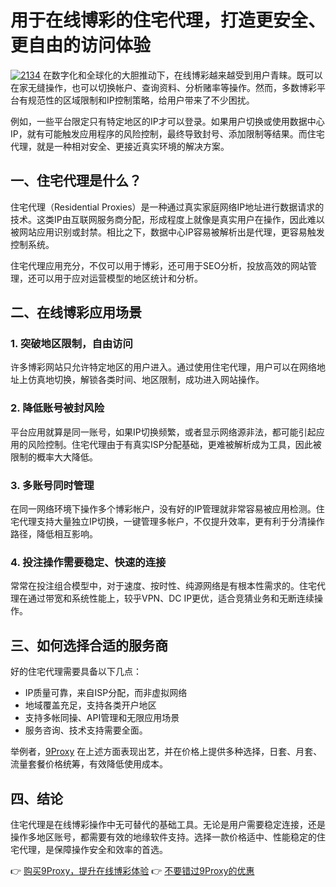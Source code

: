 # 用于在线博彩的住宅代理，打造更安全、更自由的访问体验
<a href='https://postimg.cc/hfFmqqvt' target='_blank'><img src='https://i.postimg.cc/fTyfmzhm/2134.jpg' border='0' alt='2134'/></a>
在数字化和全球化的大胆推动下，在线博彩越来越受到用户青睐。既可以在家无缝操作，也可以切换帐户、查询资料、分析赌率等操作。然而，多数博彩平台有规范性的区域限制和IP控制策略，给用户带来了不少困扰。

例如，一些平台限定只有特定地区的IP才可以登录。如果用户切换或使用数据中心IP，就有可能触发应用程序的风险控制，最终导致封号、添加限制等结果。而住宅代理，就是一种相对安全、更接近真实环境的解决方案。

## 一、住宅代理是什么？

住宅代理（Residential Proxies）是一种通过真实家庭网络IP地址进行数据请求的技术。这类IP由互联网服务商分配，形成程度上就像是真实用户在操作，因此难以被网站应用识别或封禁。相比之下，数据中心IP容易被解析出是代理，更容易触发控制系统。

住宅代理应用充分，不仅可以用于博彩，还可用于SEO分析，投放高效的网站管理，还可以用于应对运营模型的地区统计和分析。

## 二、在线博彩应用场景

### 1. 突破地区限制，自由访问

许多博彩网站只允许特定地区的用户进入。通过使用住宅代理，用户可以在网络地址上仿真地切换，解锁各类时间、地区限制，成功进入网站操作。

### 2. 降低账号被封风险

平台应用就算是同一账号，如果IP切换频繁，或者显示网络源非法，都可能引起应用的风险控制。住宅代理由于有真实ISP分配基础，更难被解析成为工具，因此被限制的概率大大降低。

### 3. 多账号同时管理

在同一网络环境下操作多个博彩帐户，没有好的IP管理就非常容易被应用检测。住宅代理支持大量独立IP切换，一键管理多帐户，不仅提升效率，更有利于分清操作路径，降低相互影响。

### 4. 投注操作需要稳定、快速的连接

常常在投注组合模型中，对于速度、按时性、纯源网络是有根本性需求的。住宅代理在通过带宽和系统性能上，较乎VPN、DC IP更优，适合竞猜业务和无断连续操作。

## 三、如何选择合适的服务商

好的住宅代理需要具备以下几点：

* IP质量可靠，来自ISP分配，而非虚拟网络
* 地域覆盖充足，支持各类开户地区
* 支持多帐同操、API管理和无限应用场景
* 服务咨询、技术支持需要全面。

举例者，[9Proxy](https://the9proxy.short.gy/github-homepage-chloe321) 在上述方面表现出艺，并在价格上提供多种选择，日套、月套、流量套餐价格统筹，有效降低使用成本。

## 四、结论

住宅代理是在线博彩操作中无可替代的基础工具。无论是用户需要稳定连接，还是操作多地区账号，都需要有效的地缘软件支持。选择一款价格适中、性能稳定的住宅代理，是保障操作安全和效率的首选。

👉 [购买9Proxy，提升在线博彩体验](https://the9proxy.short.gy/github-pricing-chloe321)
👉 [不要错过9Proxy的优惠](https://the9proxy.short.gy/github-pricing-chloe321)
